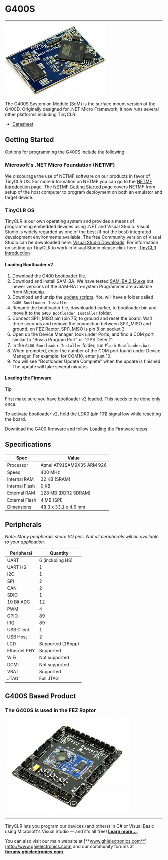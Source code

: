 # G400S
---

![G400S](images/g400s_noborder.jpg)

The G400S System on Module (SoM) is the surface mount version of the G400D.  Originally designed for .NET Micro Framework, it now runs several other platforms including TinyCLR.

* [Datasheet](http://files.ghielectronics.com/downloads/Documents/Datasheets/G400S%20and%20G400D%20Datasheet.pdf)

## Getting Started

Options for programming the G400S include the following:

### Microsoft's .NET Micro Foundation (NETMF)
We discourage the use of NETMF software on our products in favor of TinyCLR OS. For more information on NETMF you can go to the [NETMF Introduction](../../software/netmf/intro.md) page.  The [NETMF Getting Started](../../software/netmf/getting-started.md) page covers NETMF from setup of the host computer to program deployment on both an emulator and target device.

### TinyCLR OS
TinyCLR is our own operating system and provides a means of programming embedded devices using .NET and Visual Studio.  Visual Studio is widely regarded as one of the best (if not the best) integrated development environments available.  The free Community version of Visual Studio can be downloaded here:  [Visual Studio Downloads](https://www.visualstudio.com/downloads/).  For information on setting up TinyCLR to work in Visual Studio please click here:  [TinyCLR Introduction](../../software/tinyclr/intro.md)

#### Loading Bootloader v2
1. Download the [G400 bootloader file](../../software/tinyclr/loaders/ghi_bootloader.md#g400).
2. Download and install SAM-BA. We have tested [SAM-BA.2.12.exe](https://old.ghielectronics.com/downloads/NETMF/SDK/sam-ba.2.12.exe) but newer versions of the SAM-BA In-system Programmer are available from [Microchip](http://www.microchip.com/developmenttools/productdetails.aspx?partno=atmel%20sam-ba%20in-system%20programmer).
3. Download and unzip the [update scripts](http://files.ghielectronics.com/downloads/Bootloaders/G400%20Bootloader%20Installer.zip). You will have a folder called `G400 Bootloader Installer`.
4. Rename the bootloader file, downloaded earlier, to bootloader.bin and move it to the `G400 Bootloader Installer` folder.
5. Connect SPI1_MISO pin (pin 75) to ground and reset the board. Wait three seconds and remove the connection between SPI1_MISO and ground. on FEZ Raptor, SPI1_MISO is pin 8 on socket 3.
6. Open up the Device Manager, look under Ports, and find a COM port similar to "Bossa Program Port" or "GPS Detect".
7. In the `G400 Bootloader Installer` folder, run `Flash Bootloader.bat`.
8. When prompted, enter the number of the COM port found under Device Manager. For example: for COM10, enter just 10.
9. You will see "Bootloader Update Complete" when the update is finished. The update will take several minutes.

#### Loading the Firmware

> [!Tip]
> First make sure you have bootloader v2 loaded. This needs to be done only once.

To activate bootloader v2, hold the LDR0 (pin 101) signal low while resetting the board.

Download the [G400 firmware](../../software/tinyclr/downloads.md#g400) and follow [Loading the Firmware](../../software/tinyclr/loaders/ghi_bootloader.md#loading-the-firmware) steps.
## Specifications

| Spec           | Value                     |
|----------------|---------------------------|
| Processor      | Atmel AT91SAM9X35 ARM 926 |
| Speed          | 400 MHz                   |
| Internal RAM   | 32 KB (SRAM)              |
| Internal Flash | 0 KB                      |
| External RAM   | 128 MB (DDR2 SDRAM)       |
| External Flash | 4 MB (SPI)                |
| Dimensions     | 48.3 x 33.1 x 4.6 mm      |

## Peripherals

*Note:  Many peripherals share I/O pins.  Not all peripherals will be available to your application.*

| Peripheral     | Quantity          |
|----------------|-------------------|
| UART           | 6 (including HS)  |
| UART HS        | 1                 |
| I2C            | 1                 |
| SPI            | 2                 |
| CAN            | 2                 |
| SDIO           | 1                 |
| 10 Bit ADC     | 12                |
| PWM            | 4                 |
| GPIO           | 89                |
| IRQ            | 89                |
| USB Client     | 1                 |
| USB Host       | 2                 |
| LCD            | Supported (16bpp) |
| Ethernet PHY   | Supported         |
| WiFi           | Not supported     |
| DCMI           | Not supported     |
| VBAT           | Supported         |
| JTAG           | Full JTAG         |



## G400S Based Product

### The G400S is used in the FEZ Raptor

[![FEZ Raptor](images/fez_raptor.jpg)](http://old.ghielectronics.com/catalog/product/499)
 
***

TinyCLR lets you program our devices (and others) in C# or Visual Basic using Microsoft's Visual Studio -- and it's all free!  [**Learn more...**](../../software/tinyclr/intro.md).

You can also visit our main website at [**www.ghielectronics.com**](http://www.ghielectronics.com) and our community forums at [**forums.ghielectronics.com**](https://forums.ghielectronics.com/).